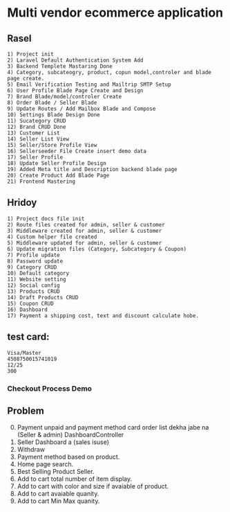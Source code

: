 # Multi vendor ecommerce application

## Rasel

    1) Project init
    2) Laravel Default Authentication System Add
    3) Backend Templete Mastaring Done
    4) Category, subcateogry, product, copun model,controler and blade page create.
    5) Email Verification Testing and Mailtrip SMTP Setup
    6) User Profile Blade Page Create and Design
    7) Brand Blade/model/controler Create
    8) Order Blade / Seller Blade
    9) Update Routes / Add Mailbox Blade and Compose
    10) Settings Blade Design Done
    11) Sucategory CRUD
    12) Brand CRUD Done
    13) Customer List
    14) Seller List View
    15) Seller/Store Profile View
    16) Sellerseeder File Create insert demo data
    17) Seller Profile
    18) Update Seller Profile Design
    19) Added Meta title and Description backend blade page
    20) Create Product Add Blade Page
    21) Frontend Mastering

## Hridoy

    1) Project docs file init
    2) Route files created for admin, seller & customer
    3) Middleware created for admin, seller & customer
    4) Custom helper file created
    5) Middleware updated for admin, seller & customer
    6) Update migration files (Category, Subcategory & Coupon)
    7) Profile update
    8) Password update
    9) Category CRUD
    10) Default category
    11) Website setting
    12) Social config
    13) Products CRUD
    14) Draft Products CRUD
    15) Coupon CRUD
    16) Dashboard
    17) Payment a shipping cost, text and discount calculate hobe.

## test card:

    Visa/Master
    4508750015741019
    12/25
    300

### Checkout Process Demo

## Problem

0. Payment unpaid and payment method card order list dekha jabe na (Seller & admin) DashboardController
1. Seller Dashboard a (sales isuse)
2. Withdraw
3. Payment method based on product.
4. Home page search.
5. Best Selling Product Seller.
6. Add to cart total number of item display.
7. Add to cart with color and size if avaiable of product.
8. Add to cart avaiable quanity.
9. Add to cart Min Max quanity.
